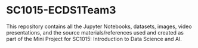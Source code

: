 # SC1015-ECDS1Team3
This repository contains all the Jupyter Notebooks, datasets, images, video presentations, and the source materials/references used and created as part of the Mini Project for SC1015: Introduction to Data Science and AI.
